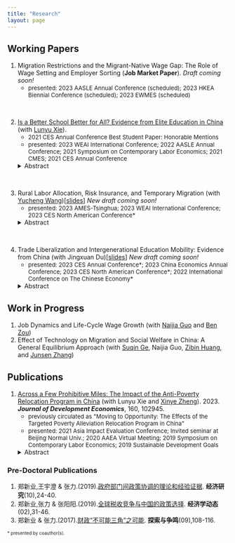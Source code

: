 ```yaml
---
title: "Research"
layout: page
---
```


## Working Papers

1. Migration Restrictions and the Migrant-Native Wage Gap: The Role of Wage Setting and Employer Sorting (**Job Market Paper**). _Draft coming soon!_
    - <font size = 2>presented: 2023 AASLE Annual Conference (scheduled); 2023 HKEA Biennial Conference (scheduled); 2023 EWMES (scheduled)</font>

<br />

2. [Is a Better School Better for All? Evidence from Elite Education in China](http://ssrn.com/abstract=4038574) (with [Lunyu Xie](http://ae.ruc.edu.cn/home/People/Faculty/SortbyDepartment/EnergyEconomics/XieLunyu/index.htm)).
    - <font size = 2>2021 CES Annual Conference Best Student Paper: Honorable Mentions</font>
    - <font size = 2>presented: 2023 WEAI International Conference; 2022 AASLE Annual Conference; 2021 Symposium on Contemporary Labor Economics; 2021 CMES; 2021 CES Annual Conference</font>
    <details>
      <summary>Abstract</summary>
      <font size = 3>A large and growing literature focuses on the causal impacts of elite education on students’ academic outcomes. Yet, current conclusions are contentious. To understand the heterogeneous impacts of elite education, this study utilizes a new empirical strategy based on the fact that the one-shot high school entrance exam (HSEE) in China generates sufficient variation in the academic ability of students even in a narrow bandwidth around the admission cutoff of entering elite high schools. Combining students’ performance on middle school final exams, the HSEE, and the college entrance exam (CEE) in a typical county in China, this study provides direct evidence that well-prepared students benefit more from elite high school education compared to under-prepared students. Peer effects partially explain the heterogeneous effect. Additionally, high-stakes exam results depend highly on one’s unobserved ability to handle such exams. These findings imply that using one-shot high-stakes exam results to allocate educational resources masks students’ actual preparation for elite education, resulting in a misallocation of educational resources.</font>
    </details>

<br />

3. Rural Labor Allocation, Risk Insurance, and Temporary Migration (with [Yucheng Wang](https://yuchengwang.weebly.com))[[slides](https://drive.google.com/file/d/1TapCu4obIzGvAJnSSiCJqqbBiqPV9Nfb/view?usp=sharing)] _New draft coming soon!_
    - <font size = 2>presented: 2023 AMES-Tsinghua; 2023 WEAI International Conference; 2023 CES North American Conference*</font>
    <details>
      <summary>Abstract</summary>
      <font size = 3>Migration risks are an important barrier holding rural households back from allocating labor to urban areas. Existing literature suggests that rural households have better insurance against productivity risks and emphasizes the informal insurance network as a channel. This paper proposes local labor allocation as an alternative channel, highlighting the importance of diversified labor income sources and labor supply flexibility. Using unique and rich longitudinal data on rural households in China, we develop a formal test examining how rural households respond to both aggregate and idiosyncratic shocks and the role of migration in the risk-transmission process. 60.9% of risk insurance occurs during the transmission of agriculture income shock to total labor income, while the transmission of income shock to consumption accounts for 39.1%. This confirms that rural households respond to agricultural shocks by adjusting local labor allocation. We further support the results using annual fluctuations in weather as an exogenous agricultural productivity shock. Based on the empirical findings, we develop a dynamic model of location choice, sectoral labor allocation, and asset accumulation with borrowing constraints. We use the model to study the welfare effects of reducing moving barriers and relaxing borrowing constraints.</font>
    </details>

<br />
    
4. Trade Liberalization and Intergenerational Education Mobility: Evidence from China (with Jingxuan Du)[[slides](https://drive.google.com/file/d/1JthHzQEYFj9nMq0nu-ZMWESnb-nue5kV/view?usp=sharing)] _New draft coming soon!_
    - <font size = 2>presented: 2023 CES Annual Conference*; 2023 China Economics Annual Conference; 2023 CES North American Conference*; 2022 International Conference on The Chinese Economy*</font>
    <details>
      <summary>Abstract</summary>
      <font size = 3>This study examines the impact of trade liberalization on intergenerational education mobility, focusing on China’s accession to the WTO. The negative impact of export tariff reduction on educational outcomes is greater for children from low-educated families than for those from high-educated families, resulting in reduced intergenerational education mobility. Estimations of intergenerational education elasticity also support this finding. This study proposes that the opportunity cost of education alone cannot explain the results and documents another non-negligible mechanism: parents’ time inputs. Parents may reduce their time and effort on children’s education to take new job opportunities created by trade liberalization, negatively affecting children’s early childhood development.</font>
    </details>
    

## Work in Progress

1. Job Dynamics and Life-Cycle Wage Growth (with [Naijia Guo](https://sites.google.com/view/naijia-guo/home) and [Ben Zou](https://www.zouben.net))
2. Effect of Technology on Migration and Social Welfare in China: A General Equilibrium Approach (with [Suqin Ge](https://www.gesuqin.com), Naijia Guo, [Zibin Huang](https://www.zibinhuang.com), and [Junsen Zhang](https://person.zju.edu.cn/en/jszhang#942568))

## Publications

1. [Across a Few Prohibitive Miles: The Impact of the Anti-Poverty Relocation Program in China](https://doi.org/10.1016/j.jdeveco.2022.102945) (with Lunyu Xie and [Xinye Zheng](http://ae.ruc.edu.cn/home/People/Faculty/SortbyDepartment/EnergyEconomics/ZhengXinye/index.htm)). 2023. **_Journal of Development Economics_**, 160, 102945.
    - <font size = 2>previously circulated as "Moving to Opportunity: The Effects of the Targeted Poverty Alleviation Relocation Program in China"</font>
    - <font size = 2>presented: 2021 Asia Impact Evaluation Conference; Invited seminar at Beijing Normal Univ.; 2020 AAEA Virtual Meeting; 2019 Symposium on Contemporary Labor Economics; 2019 Sustainable Development Goals</font>
    <details>
      <summary>Abstract</summary>
      <font size = 3>Many households are confined to remote rural villages in the developing world. This study examines the Anti-Poverty Relocation Program in China, considering the village-to-town relocation from agricultural to non-agricultural sectors induced by the program. While exploring a novel administrative data set on impoverished people in a Chinese county, we discovered that the program significantly increased the participants’ income by 9.61%, driven mainly by the increase in wage income. The empirical findings are consistent with the Roy-model perspective, which states that rural households with comparative advantage in non-agricultural sectors could benefit from relocation to nearby towns. This study provides new evidence that mobility barriers across sectors exist even on a small geographic scale in rural areas. The results of the cost–benefit analysis suggest that relocation of households in remote rural areas is a feasible policy tool for overcoming such mobility barriers.</font>
    </details>
    

### Pre-Doctoral Publications

1. 郑新业,王宇澄 & 张力.(2019).[政府部门间政策协调的理论和经验证据](http://www.cnki.com.cn/Article/CJFDTotal-JJYJ201910003.htm). **经济研究**(10),24-40.
2. 郑新业,张力 & 张阳阳.(2019).[全球税收竞争与中国的政策选择](http://www.cnki.com.cn/Article/CJFDTOTAL-JJXD201902004.htm). **经济学动态**(02),31-46.
3. 郑新业 & 张力.(2017).[财政“不可能三角”之可能](http://www.cnki.com.cn/Article/CJFDTOTAL-TSZM201709021.htm). **探索与争鸣**(09),108-116.

<font size = 1> * presented by coauthor(s).

